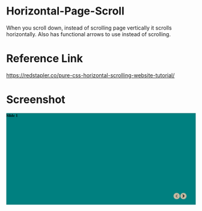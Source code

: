 # Horizontal-Page-Scroll
  When you scroll down, instead of scrolling page vertically it scrolls horizontally.
  Also has functional arrows to use instead of scrolling.

# Reference Link
  https://redstapler.co/pure-css-horizontal-scrolling-website-tutorial/

# Screenshot
![alt text](https://raw.githubusercontent.com/maheshgawande/screenshots/master/horizontalPageScroll/horizontalPageScoll(ss-1).png?token=AGPFVSRPOLAUF3YDVKKGCXC5HRREW)
